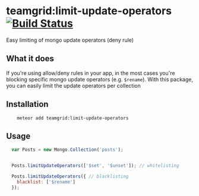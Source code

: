 # teamgrid:limit-update-operators [![Build Status](https://travis-ci.org/TeamGrid/meteor-limitupdateoperators.svg?branch=master)](https://travis-ci.org/teamgrid/meteor-limitupdateoperators)
Easy limiting of mongo update operators (deny rule)

## What it does

If you're using allow/deny rules in your app, in the most cases you're blocking specific mongo update operators (e.g. `$rename`). With this package, you can easily limit the update operators per collection


## Installation
```
    meteor add teamgrid:limit-update-operators
```

## Usage

````javascript
  var Posts = new Mongo.Collection('posts');


  Posts.limitUpdateOperators(['$set', '$unset']); // whitelisting

  Posts.limitUpdateOperators({ // blacklisting
    blacklist: ['$rename']
  });
````
